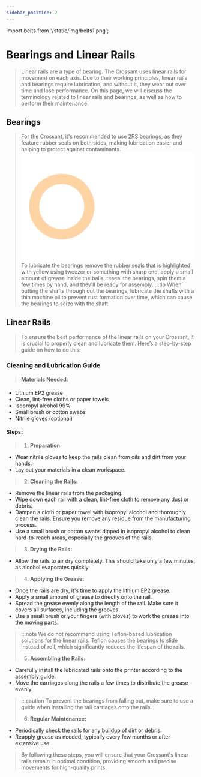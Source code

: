 ```yaml
---
sidebar_position: 2
---
```


import belts from '/static/img/belts1.png';

# Bearings and Linear Rails
>Linear rails are a type of bearing. The Crossant uses linear rails for movement on each axis. Due to their working principles, linear rails and bearings require lubrication, and without it, they wear out over time and lose performance. On this page, we will discuss the terminology related to linear rails and bearings, as well as how to perform their maintenance.

## Bearings
>For the Crossant, it's recommended to use 2RS bearings, as they feature rubber seals on both sides, making lubrication easier and helping to protect against contaminants.
>![bearing](../../../../static/img/bearings/bearings.png)
>To lubricate the bearings remove the rubber seals that is highlighted with yellow using tweezer or something with sharp end, apply a small amount of grease inside the balls, reseal the bearings, spin them a few times by hand, and they'll be ready for assembly.
>:::tip
>When putting the shafts through out the bearings, lubricate the shafts with a thin machine oil to prevent rust formation over time, which can cause the bearings to seize with the shaft.

## Linear Rails
> To ensure the best performance of the linear rails on your Crossant, it is crucial to properly clean and lubricate them. Here’s a step-by-step guide on how to do this:

### Cleaning and Lubrication Guide
>#### Materials Needed:
- Lithium EP2 grease
- Clean, lint-free cloths or paper towels
- Isopropyl alcohol 99%
- Small brush or cotton swabs
- Nitrile gloves (optional)

#### Steps:

>1. **Preparation:**
   - Wear nitrile gloves to keep the rails clean from oils and dirt from your hands.
   - Lay out your materials in a clean workspace.
>
>2. **Cleaning the Rails:**
   - Remove the linear rails from the packaging.
   - Wipe down each rail with a clean, lint-free cloth to remove any dust or debris.
   - Dampen a cloth or paper towel with isopropyl alcohol and thoroughly clean the rails. Ensure you remove any residue from the manufacturing process.
   - Use a small brush or cotton swabs dipped in isopropyl alcohol to clean hard-to-reach areas, especially the grooves of the rails.
>
>3. **Drying the Rails:**
   - Allow the rails to air dry completely. This should take only a few minutes, as alcohol evaporates quickly.
>
>4. **Applying the Grease:**
   - Once the rails are dry, it's time to apply the lithium EP2 grease.
   - Apply a small amount of grease to directly onto the rail.
   - Spread the grease evenly along the length of the rail. Make sure it covers all surfaces, including the grooves.
   - Use a small brush or your fingers (with gloves) to work the grease into the moving parts.
 >:::note
 >We do not recommend using Teflon-based lubrication solutions for the linear rails. Teflon causes the bearings to slide instead of roll, which significantly reduces the lifespan of the rails.
>
>
>5. **Assembling the Rails:**
   - Carefully install the lubricated rails onto the printer according to the assembly guide.
   - Move the carriages along the rails a few times to distribute the grease evenly.
>:::caution
To prevent the bearings from falling out, make sure to use a guide when installing the rail carriages onto the rails.
>
>6. **Regular Maintenance:**
   - Periodically check the rails for any buildup of dirt or debris.
   - Reapply grease as needed, typically every few months or after extensive use.
>
>By following these steps, you will ensure that your Crossant's linear rails remain in optimal condition, providing smooth and precise movements for high-quality prints.
